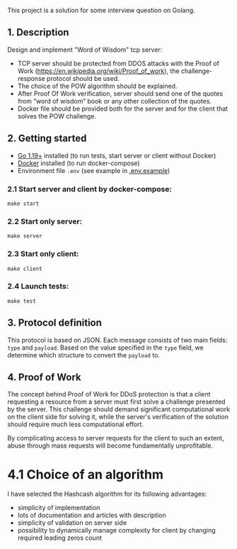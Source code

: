 This project is a solution for some interview question on Golang.
## 1. Description
Design and implement "Word of Wisdom" tcp server:

* TCP server should be protected from DDOS attacks with the Proof of Work (https://en.wikipedia.org/wiki/Proof_of_work), the challenge-response protocol should be used.
* The choice of the POW algorithm should be explained.
* After Proof Of Work verification, server should send one of the quotes from “word of wisdom” book or any other collection of the quotes.
* Docker file should be provided both for the server and for the client that solves the POW challenge.

## 2. Getting started

* [Go 1.19+](https://go.dev/dl/) installed (to run tests, start server or client without Docker)
* [Docker](https://docs.docker.com/engine/install/) installed (to run docker-compose)
* Environment file `.env` (see example in [.env.example](.env.example))

### 2.1 Start server and client by docker-compose:
```
make start
```

### 2.2 Start only server:
```
make server
```

### 2.3 Start only client:
```
make client
```

### 2.4 Launch tests:
```
make test
```

## 3. Protocol definition
This protocol is based on JSON. Each message consists of two main fields: `type` and `payload`. Based on the value specified in the `type` field, we determine which structure to convert the `payload` to.

## 4. Proof of Work
The concept behind Proof of Work for DDoS protection is that a client requesting a resource from a server must first solve a challenge presented by the server. This challenge should demand significant computational work on the client side for solving it, while the server's verification of the solution should require much less computational effort.

By complicating access to server requests for the client to such an extent, abuse through mass requests will become fundamentally unprofitable.

# 4.1 Choice of an algorithm 
I have selected the Hashcash algorithm for its following advantages:
+ simplicity of implementation
+ lots of documentation and articles with description
+ simplicity of validation on server side
+ possibility to dynamically manage complexity for client by changing required leading zeros count
